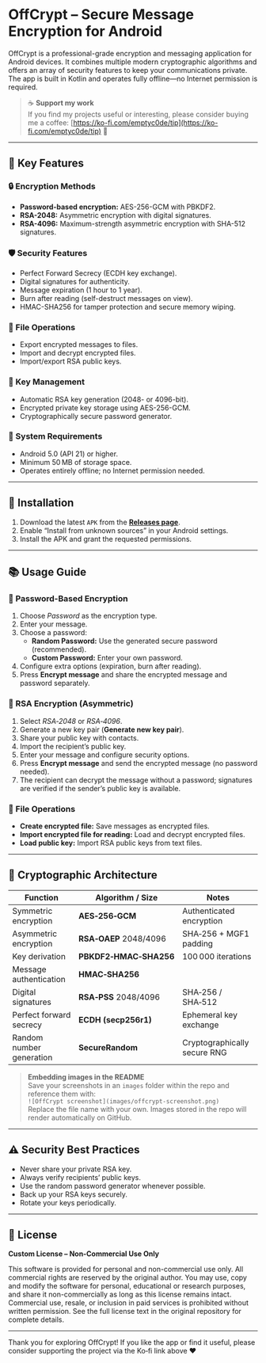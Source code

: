 # OffCrypt – Secure Message Encryption for Android

OffCrypt is a professional-grade encryption and messaging application for Android devices. It combines multiple modern cryptographic algorithms and offers an array of security features to keep your communications private. The app is built in Kotlin and operates fully offline—no Internet permission is required.

> ☕ **Support my work**  
> If you find my projects useful or interesting, please consider buying me a coffee: [https://ko-fi.com/emptyc0de/tip](https://ko-fi.com/emptyc0de/tip) 🙌

---

## 🎯 Key Features

### 🔒 Encryption Methods
- **Password-based encryption:** AES-256-GCM with PBKDF2.
- **RSA-2048:** Asymmetric encryption with digital signatures.
- **RSA-4096:** Maximum-strength asymmetric encryption with SHA-512 signatures.

### 🛡️ Security Features
- Perfect Forward Secrecy (ECDH key exchange).
- Digital signatures for authenticity.
- Message expiration (1 hour to 1 year).
- Burn after reading (self-destruct messages on view).
- HMAC-SHA256 for tamper protection and secure memory wiping.

### 📁 File Operations
- Export encrypted messages to files.
- Import and decrypt encrypted files.
- Import/export RSA public keys.

### 🔑 Key Management
- Automatic RSA key generation (2048- or 4096-bit).
- Encrypted private key storage using AES-256-GCM.
- Cryptographically secure password generator.

### 🧾 System Requirements
- Android 5.0 (API 21) or higher.
- Minimum 50 MB of storage space.
- Operates entirely offline; no Internet permission needed.

---

## 🔧 Installation
1. Download the latest `APK` from the **[Releases page](https://github.com/EmptyCode0x86/Off_crypt1/releases)**.
2. Enable “Install from unknown sources” in your Android settings.
3. Install the APK and grant the requested permissions.

---

## 📚 Usage Guide

### 🔑 Password-Based Encryption
1. Choose *Password* as the encryption type.
2. Enter your message.
3. Choose a password:
   - **Random Password:** Use the generated secure password (recommended).
   - **Custom Password:** Enter your own password.
4. Configure extra options (expiration, burn after reading).
5. Press **Encrypt message** and share the encrypted message and password separately.

### 🔐 RSA Encryption (Asymmetric)
1. Select *RSA‑2048* or *RSA‑4096*.
2. Generate a new key pair (**Generate new key pair**).
3. Share your public key with contacts.
4. Import the recipient’s public key.
5. Enter your message and configure security options.
6. Press **Encrypt message** and send the encrypted message (no password needed).
7. The recipient can decrypt the message without a password; signatures are verified if the sender’s public key is available.

### 📁 File Operations
- **Create encrypted file:** Save messages as encrypted files.
- **Import encrypted file for reading:** Load and decrypt encrypted files.
- **Load public key:** Import RSA public keys from text files.

---

## 🧪 Cryptographic Architecture

| Function                  | Algorithm / Size          | Notes                            |
|---------------------------|---------------------------|----------------------------------|
| Symmetric encryption      | **AES‑256‑GCM**           | Authenticated encryption         |
| Asymmetric encryption     | **RSA‑OAEP** 2048/4096    | SHA‑256 + MGF1 padding           |
| Key derivation            | **PBKDF2‑HMAC‑SHA256**    | 100 000 iterations               |
| Message authentication    | **HMAC‑SHA256**           |                                  |
| Digital signatures        | **RSA‑PSS** 2048/4096     | SHA‑256 / SHA‑512                |
| Perfect forward secrecy   | **ECDH (secp256r1)**      | Ephemeral key exchange           |
| Random number generation  | **SecureRandom**          | Cryptographically secure RNG     |

> **Embedding images in the README**  
> Save your screenshots in an `images` folder within the repo and reference them with:  
> `![OffCrypt screenshot](images/offcrypt-screenshot.png)`  
> Replace the file name with your own. Images stored in the repo will render automatically on GitHub.

---

## ⚠️ Security Best Practices
- Never share your private RSA key.
- Always verify recipients’ public keys.
- Use the random password generator whenever possible.
- Back up your RSA keys securely.
- Rotate your keys periodically.

---

## 📝 License

**Custom License – Non‑Commercial Use Only**

This software is provided for personal and non-commercial use only. All commercial rights are reserved by the original author. You may use, copy and modify the software for personal, educational or research purposes, and share it non-commercially as long as this license remains intact. Commercial use, resale, or inclusion in paid services is prohibited without written permission. See the full license text in the original repository for complete details.

---

Thank you for exploring OffCrypt! If you like the app or find it useful, please consider supporting the project via the Ko‑fi link above ❤️

